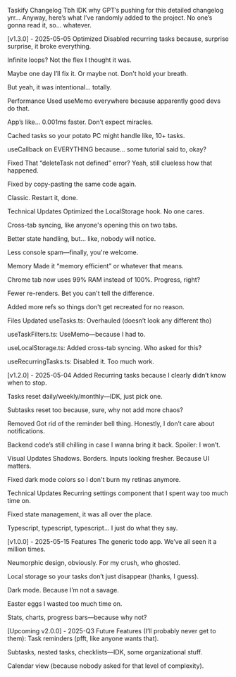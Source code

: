 Taskify Changelog
Tbh IDK why GPT’s pushing for this detailed changelog yrr... Anyway, here’s what I’ve randomly added to the project. No one’s gonna read it, so... whatever.

[v1.3.0] - 2025-05-05
Optimized
Disabled recurring tasks because, surprise surprise, it broke everything.

Infinite loops? Not the flex I thought it was.

Maybe one day I’ll fix it. Or maybe not. Don't hold your breath.

But yeah, it was intentional... totally.

Performance
Used useMemo everywhere because apparently good devs do that.

App’s like... 0.001ms faster. Don’t expect miracles.

Cached tasks so your potato PC might handle like, 10+ tasks.

useCallback on EVERYTHING because... some tutorial said to, okay?

Fixed
That “deleteTask not defined” error? Yeah, still clueless how that happened.

Fixed by copy-pasting the same code again.

Classic. Restart it, done.

Technical Updates
Optimized the LocalStorage hook. No one cares.

Cross-tab syncing, like anyone's opening this on two tabs.

Better state handling, but... like, nobody will notice.

Less console spam—finally, you're welcome.

Memory
Made it “memory efficient” or whatever that means.

Chrome tab now uses 99% RAM instead of 100%. Progress, right?

Fewer re-renders. Bet you can't tell the difference.

Added more refs so things don't get recreated for no reason.

Files Updated
useTasks.ts: Overhauled (doesn’t look any different tho)

useTaskFilters.ts: UseMemo—because I had to.

useLocalStorage.ts: Added cross-tab syncing. Who asked for this?

useRecurringTasks.ts: Disabled it. Too much work.

[v1.2.0] - 2025-05-04
Added
Recurring tasks because I clearly didn’t know when to stop.

Tasks reset daily/weekly/monthly—IDK, just pick one.

Subtasks reset too because, sure, why not add more chaos?

Removed
Got rid of the reminder bell thing. Honestly, I don’t care about notifications.

Backend code’s still chilling in case I wanna bring it back. Spoiler: I won’t.

Visual Updates
Shadows. Borders. Inputs looking fresher. Because UI matters.

Fixed dark mode colors so I don't burn my retinas anymore.

Technical Updates
Recurring settings component that I spent way too much time on.

Fixed state management, it was all over the place.

Typescript, typescript, typescript... I just do what they say.

[v1.0.0] - 2025-05-15
Features
The generic todo app. We’ve all seen it a million times.

Neumorphic design, obviously. For my crush, who ghosted.

Local storage so your tasks don’t just disappear (thanks, I guess).

Dark mode. Because I’m not a savage.

Easter eggs I wasted too much time on.

Stats, charts, progress bars—because why not?

[Upcoming v2.0.0] - 2025-Q3
Future Features (I’ll probably never get to them):
Task reminders (pfft, like anyone wants that).

Subtasks, nested tasks, checklists—IDK, some organizational stuff.

Calendar view (because nobody asked for that level of complexity).